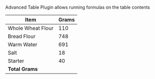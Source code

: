Advanced Table Plugin allows running formulas on the table contents

| Item              | Grams                             |
| ----------------- | --------------------------------- |
| Whole Wheat Flour | 110                               |
| Bread Flour       | 748                               |
| Warm Water        | 691                               |
| Salt              | 18                                |
| Starter           | 40                                |
| **Total Grams**   | <!-- TBLFM: @>$2=sum(@I..@-1) --> |






